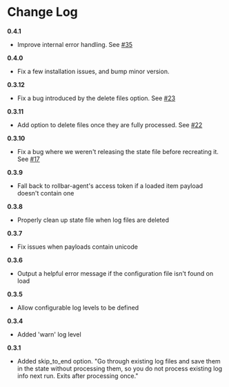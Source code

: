 # Change Log

**0.4.1**
- Improve internal error handling. See [#35](https://github.com/rollbar/rollbar-agent/pull/35)

**0.4.0**
- Fix a few installation issues, and bump minor version.

**0.3.12**
- Fix a bug introduced by the delete files option. See [#23](https://github.com/rollbar/rollbar-agent/pull/23)

**0.3.11**
- Add option to delete files once they are fully processed. See [#22](https://github.com/rollbar/rollbar-agent/pull/22)

**0.3.10**
- Fix a bug where we weren't releasing the state file before recreating it. See [#17](https://github.com/rollbar/rollbar-agent/issues/17)

**0.3.9**
- Fall back to rollbar-agent's access token if a loaded item payload doesn't contain one

**0.3.8**
- Properly clean up state file when log files are deleted

**0.3.7**
- Fix issues when payloads contain unicode

**0.3.6**
- Output a helpful error message if the configuration file isn't found on load

**0.3.5**
- Allow configurable log levels to be defined

**0.3.4**
- Added 'warn' log level

**0.3.1**
- Added skip_to_end option. "Go through existing log files and save them in the state without processing them, so you do not process existing log info next run. Exits after processing once."

